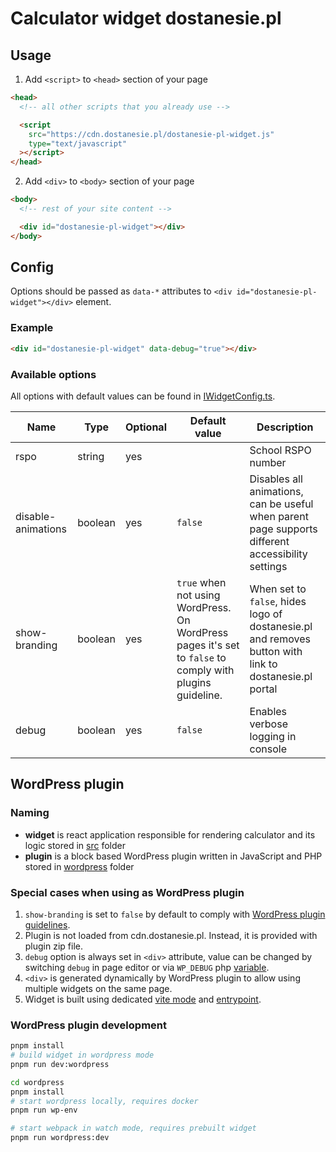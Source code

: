 # Calculator widget dostanesie.pl

## Usage

1. Add `<script>` to `<head>` section of your page

```html
<head>
  <!-- all other scripts that you already use -->

  <script
    src="https://cdn.dostanesie.pl/dostanesie-pl-widget.js"
    type="text/javascript"
  ></script>
</head>
```

2. Add `<div>` to `<body>` section of your page

```html
<body>
  <!-- rest of your site content -->

  <div id="dostanesie-pl-widget"></div>
</body>
```

## Config

Options should be passed as `data-*` attributes to `<div id="dostanesie-pl-widget"></div>` element.

### Example

```html
<div id="dostanesie-pl-widget" data-debug="true"></div>
```

### Available options

All options with default values can be found in [IWidgetConfig.ts](src/features/config/types/IWidgetConfig.ts).

| Name               | Type    | Optional | Default value                                                                                             | Description                                                                                           |
| ------------------ | ------- | -------- | --------------------------------------------------------------------------------------------------------- | ----------------------------------------------------------------------------------------------------- |
| rspo               | string  | yes      |                                                                                                           | School RSPO number                                                                                    |
| disable-animations | boolean | yes      | `false`                                                                                                   | Disables all animations, can be useful when parent page supports different accessibility settings     |
| show-branding      | boolean | yes      | `true` when not using WordPress. On WordPress pages it's set to `false` to comply with plugins guideline. | When set to `false`, hides logo of dostanesie.pl and removes button with link to dostanesie.pl portal |
| debug              | boolean | yes      | `false`                                                                                                   | Enables verbose logging in console                                                                    |

## WordPress plugin

### Naming

- **widget** is react application responsible for rendering calculator and its logic stored in [src](./src/) folder
- **plugin** is a block based WordPress plugin written in JavaScript and PHP stored in [wordpress](./wordpress/) folder

### Special cases when using as WordPress plugin

1. `show-branding` is set to `false` by default to comply
   with [WordPress plugin guidelines](https://developer.wordpress.org/plugins/wordpress-org/detailed-plugin-guidelines/#10-plugins-may-not-embed-external-links-or-credits-on-the-public-site-without-explicitly-asking-the-users-permission).
2. Plugin is not loaded from cdn.dostanesie.pl. Instead, it is provided with plugin zip file.
3. `debug` option is always set in `<div>` attribute, value can be changed by switching `debug` in page editor or via
   `WP_DEBUG` php [variable](https://developer.wordpress.org/advanced-administration/debug/debug-wordpress/).
4. `<div>` is generated dynamically by WordPress plugin to allow using multiple widgets on the same page.
5. Widget is built using dedicated [vite mode](vite.config.ts) and [entrypoint](src/entrypoints/wordpress.tsx).

### WordPress plugin development

```bash
pnpm install
# build widget in wordpress mode
pnpm run dev:wordpress

cd wordpress
pnpm install
# start wordpress locally, requires docker
pnpm run wp-env

# start webpack in watch mode, requires prebuilt widget
pnpm run wordpress:dev
```
